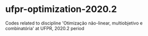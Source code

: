 # ufpr-optimization-2020.2
 
Codes related to discipline 'Otimização não-linear, multiobjetivo e combinatória' at UFPR, 2020.2 period

